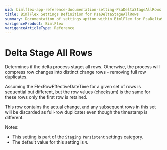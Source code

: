 ```yaml
---
uid: bimlflex-app-reference-documentation-setting-PsaDeltaStageAllRows
title: BimlFlex Settings Definition for PsaDeltaStageAllRows
summary: Documentation of settings option within BimlFlex for PsaDeltaStageAllRows
varigenceProduct: BimlFlex
varigenceArticleType: Reference
---
```


# Delta Stage All Rows

Determines if the delta process stages all rows. Otherwise, the process will compress row changes into distinct change rows - removing full row duplicates.

Assuming the FlexRowEffectiveDateTime for a given set of rows is sequential but different, but the row values (checksum) is the same for these rows only the first row is retained.

This row contains the actual change, and any subsequent rows in this set will be discarded as full-row duplicates even though the timestamp is different.

Notes:

* This setting is part of the `Staging Persistent` settings category.
* The default value for this setting is `N`.
